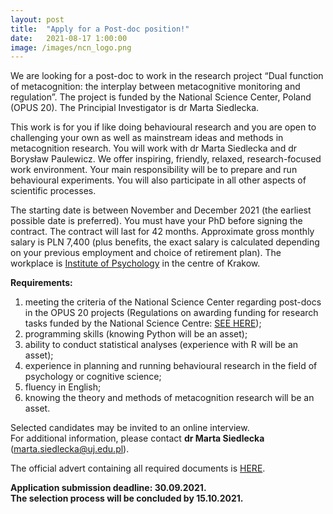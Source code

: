 ```yaml
---
layout: post
title:  "Apply for a Post-doc position!"
date:   2021-08-17 1:00:00
image: /images/ncn_logo.png
---
```


We are looking for a post-doc to work in the research project “Dual function of metacognition: the interplay between metacognitive monitoring and regulation”. The project is funded by the National Science Center, Poland (OPUS 20). 
The Principial Investigator is dr Marta Siedlecka.

This work is for you if like doing behavioural research and you are open to challenging your own as well as mainstream ideas and methods in metacognition research. You will work with dr Marta Siedlecka and dr Borysław Paulewicz. We offer inspiring, friendly, relaxed, research-focused work environment. Your main responsibility will be to prepare and run behavioural experiments. You will also participate in all other aspects of scientific processes.

The starting date is between November and December 2021 (the earliest possible date is preferred). You must have your PhD before signing the contract. The contract will last for 42 months. Approximate gross monthly salary is PLN 7,400 (plus benefits, the exact salary is calculated depending on your previous employment and choice of retirement plan). The workplace is [Institute of Psychology](https://psychologia.uj.edu.pl/en_GB/start) in the centre of Krakow.

**Requirements:**
1. meeting the criteria of the National Science Center regarding post-docs in the OPUS 20 projects (Regulations on awarding funding for research tasks funded by the National Science Centre: 
[SEE HERE](https://www.ncn.gov.pl/sites/default/files/pliki/uchwaly-rady/2020/uchwala95_2020-zal1_ang.pdf));
2.	programming skills (knowing Python will be an asset);
3.	ability to conduct statistical analyses (experience with R will be an asset);
4.	experience in planning and running behavioural research in the field of psychology or cognitive science;
5.	fluency in English;
6.	knowing the theory and methods of metacognition research will be an asset.

Selected candidates may be invited to an online interview.  
For additional information, please contact **dr Marta Siedlecka** (marta.siedlecka@uj.edu.pl).

The official advert containing all required documents is [HERE](https://praca.bip.uj.edu.pl/documents/145868730/148475948/Adiunkta+bad+MS+WF+2+eng.pdf/b3ea2f50-82c0-46a4-840e-3414db097f73). 



**Application submission deadline: 30.09.2021.**  
**The selection process will be concluded by 15.10.2021.**

